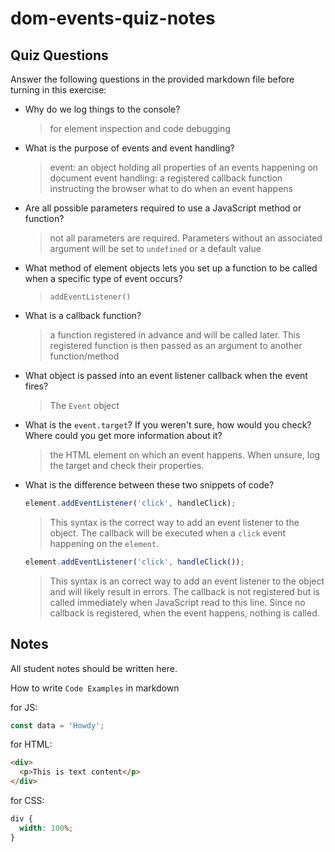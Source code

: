 # dom-events-quiz-notes

## Quiz Questions

Answer the following questions in the provided markdown file before turning in this exercise:

- Why do we log things to the console?

  > for element inspection and code debugging

- What is the purpose of events and event handling?

  > event: an object holding all properties of an events happening on document
  > event handling: a registered callback function instructing the browser what to do when an event happens

- Are all possible parameters required to use a JavaScript method or function?

  > not all parameters are required. Parameters without an associated argument will be set to `undefined` or a default value

- What method of element objects lets you set up a function to be called when a specific type of event occurs?

  > `addEventListener()`

- What is a callback function?

  > a function registered in advance and will be called later. This registered function is then passed as an argument to another function/method

- What object is passed into an event listener callback when the event fires?

  > The `Event` object

- What is the `event.target`? If you weren't sure, how would you check? Where could you get more information about it?

  > the HTML element on which an event happens. When unsure, log the target and check their properties.

- What is the difference between these two snippets of code?

  ```js
  element.addEventListener('click', handleClick);
  ```

  > This syntax is the correct way to add an event listener to the object. The callback will be executed when a `click` event happening on the `element`.

  ```js
  element.addEventListener('click', handleClick());
  ```

  > This syntax is an correct way to add an event listener to the object and will likely result in errors. The callback is not registered but is called immediately when JavaScript read to this line. Since no callback is registered, when the event happens, nothing is called.

## Notes

All student notes should be written here.

How to write `Code Examples` in markdown

for JS:

```javascript
const data = 'Howdy';
```

for HTML:

```html
<div>
  <p>This is text content</p>
</div>
```

for CSS:

```css
div {
  width: 100%;
}
```
